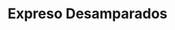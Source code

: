 ---
title: "Expreso Desamparados"
url: /san-rafael-arriba/expreso-desamparados/
shop: Einkaufszentrum
---